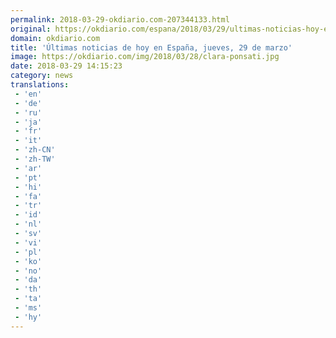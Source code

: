 ```yaml
---
permalink: 2018-03-29-okdiario.com-207344133.html
original: https://okdiario.com/espana/2018/03/29/ultimas-noticias-hoy-espana-jueves-29-marzo-2040544
domain: okdiario.com
title: 'Últimas noticias de hoy en España, jueves, 29 de marzo'
image: https://okdiario.com/img/2018/03/28/clara-ponsati.jpg
date: 2018-03-29 14:15:23
category: news
translations: 
 - 'en'
 - 'de'
 - 'ru'
 - 'ja'
 - 'fr'
 - 'it'
 - 'zh-CN'
 - 'zh-TW'
 - 'ar'
 - 'pt'
 - 'hi'
 - 'fa'
 - 'tr'
 - 'id'
 - 'nl'
 - 'sv'
 - 'vi'
 - 'pl'
 - 'ko'
 - 'no'
 - 'da'
 - 'th'
 - 'ta'
 - 'ms'
 - 'hy'
---
```


